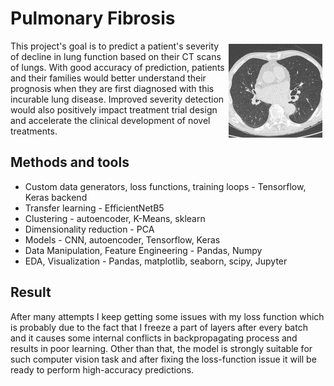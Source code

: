 # Pulmonary Fibrosis

<img align="right" vspace="5" hspace="5" src="./img/ct_scan.jpeg" width="150">
This project's goal is to predict a patient's severity of decline in lung function based on 
their CT scans of lungs. With good accuracy of prediction, patients and their families would
better understand their prognosis when they are first diagnosed with this incurable lung disease.
Improved severity detection would also positively impact treatment trial design and accelerate 
the clinical development of novel treatments.

## Methods and tools
* Custom data generators, loss functions, training loops - Tensorflow, Keras backend
* Transfer learning - EfficientNetB5
* Clustering - autoencoder, K-Means, sklearn
* Dimensionality reduction - PCA
* Models - CNN, autoencoder, Tensorflow, Keras
* Data Manipulation, Feature Engineering - Pandas, Numpy
* EDA, Visualization - Pandas, matplotlib, seaborn, scipy, Jupyter

## Result
After many attempts I keep getting some issues with my loss function which is probably due 
to the fact that I freeze a part of layers after every batch and it causes some internal
conflicts in backpropagating process and results in poor learning. Other than that, the
model is strongly suitable for such computer vision task and after fixing the loss-function
issue it will be ready to perform high-accuracy predictions.
